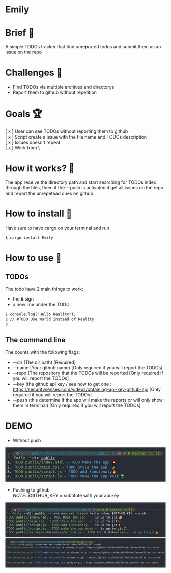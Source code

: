 # Emily 


# Brief 📖
A simple TODOs tracker that find unreported todos and submit them as an issue on the repo

# Challenges 🐢
- Find TODOs via multiple archives and directorys
- Report them to github without repetition

# Goals 🏆
[ x ] User can see TODOs without reporting them to github\
[ x ] Script create a issue with the file name and TODOs description\
[ x ] Issues doesn't repeat\
[ x ] Work from 
\
# How it works? 💼
The app receive the directory path and start searching for TODOs index through the files, them if the --push is activated it get all issues on the repo and report the unrepetead ones on github

# How to install 🚀
Have sure to have cargo on your terminal and run 

```
$ cargo install Emily
```

# How to use :construction_worker:
## TODOs
The todo have 2 main things to work: 
- the <strong> # </strong> sign
- a new line under the TODO 

```JS
1 console.log("Hello Reality");
2 // #TODO Use World instead of Reality
3  
```
## The command line
The counts with the following flags:
- --dir (The dir path) [Required]
- --name (Your github name) [Only required if you will report the TODOs]
- --repo (The repository that the TODOs will be reported [Only required if you will report the TODOs]
- --key (the github api key / see how to get one : https://securitysenses.com/videos/obtaining-api-key-github-api [Only required if you will report the TODOs]
- --push (this determine if the app will make the reports or will only show them in terminal) [Only required if you will report the TODOs]


# DEMO
- Without push
<img src="https://github.com/WasixXD/Emily/blob/master/Emily1.png?raw=true">

- Pushing to github <br>
*NOTE*: $GITHUB_KEY = subtitute with your api key
<img src="https://github.com/WasixXD/Emily/blob/master/Emily2.png?raw=true">

<img src="https://github.com/WasixXD/Emily/blob/master/Emily3.png?raw=true">


